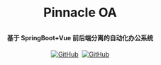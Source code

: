 <h1 align="center" style="margin: 30px 0 30px; font-weight: bold;">Pinnacle OA</h1>
<h4 align="center">基于 SpringBoot+Vue 前后端分离的自动化办公系统</h4>
<p align="center">
<a href="https://github.com/FatttSnake/Pinnacle-OA"><img alt="GitHub" src="https://img.shields.io/badge/PinnacleOA-in%20development%E2%80%A6-blue"></a>&nbsp;
<a href="https://github.com/FatttSnake/Pinnacle-OA/blob/master/LICENSE"><img alt="GitHub" src="https://img.shields.io/github/license/FatttSnake/Pinnacle-OA"></a>
</p>